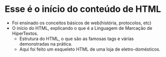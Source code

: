 # Esse é o início do conteúdo de HTML

- Foi ensinado os conceitos básicos de web(história, protocolos, etc)
- O início do HTML, explicando o que é a Linguagem de Marcação de HiperTextos.
  - Estrutura do HTML, o que são as famosas tags e várias demonstradas na prática.
  - Aqui foi feito um esqueleto HTML de uma loja de eletro-domésticos.
  